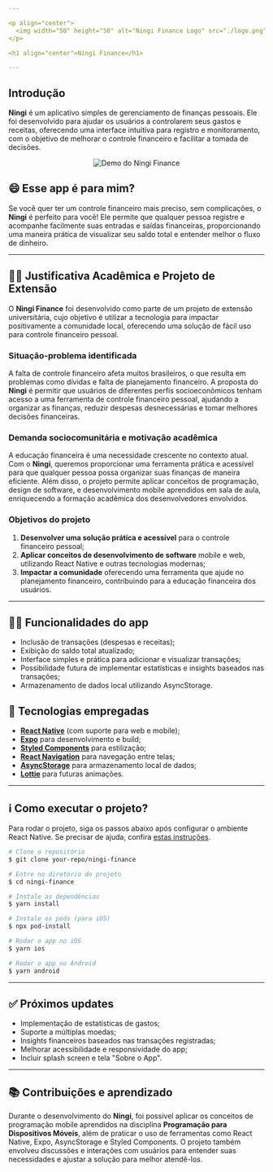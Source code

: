 ```yaml
---

<p align="center">
  <img width="50" height="50" alt="Ningi Finance Logo" src="./logo.png">
</p>

<h1 align="center">Ningi Finance</h1>

---
```


## Introdução

**Ningi** é um aplicativo simples de gerenciamento de finanças pessoais. Ele foi desenvolvido para ajudar os usuários a controlarem seus gastos e receitas, oferecendo uma interface intuitiva para registro e monitoramento, com o objetivo de melhorar o controle financeiro e facilitar a tomada de decisões.

<p align="center">
  <img alt="Demo do Ningi Finance" src="https://res.cloudinary.com/eufelipe/image/upload/v1637242265/out_lpegzv.gif">
</p>

## 😄 Esse app é para mim?

Se você quer ter um controle financeiro mais preciso, sem complicações, o **Ningi** é perfeito para você! Ele permite que qualquer pessoa registre e acompanhe facilmente suas entradas e saídas financeiras, proporcionando uma maneira prática de visualizar seu saldo total e entender melhor o fluxo de dinheiro.

---

## 👨‍🎓 Justificativa Acadêmica e Projeto de Extensão

O **Ningi Finance** foi desenvolvido como parte de um projeto de extensão universitária, cujo objetivo é utilizar a tecnologia para impactar positivamente a comunidade local, oferecendo uma solução de fácil uso para controle financeiro pessoal.

### Situação-problema identificada
A falta de controle financeiro afeta muitos brasileiros, o que resulta em problemas como dívidas e falta de planejamento financeiro. A proposta do **Ningi** é permitir que usuários de diferentes perfis socioeconômicos tenham acesso a uma ferramenta de controle financeiro pessoal, ajudando a organizar as finanças, reduzir despesas desnecessárias e tomar melhores decisões financeiras.

### Demanda sociocomunitária e motivação acadêmica
A educação financeira é uma necessidade crescente no contexto atual. Com o **Ningi**, queremos proporcionar uma ferramenta prática e acessível para que qualquer pessoa possa organizar suas finanças de maneira eficiente. Além disso, o projeto permite aplicar conceitos de programação, design de software, e desenvolvimento mobile aprendidos em sala de aula, enriquecendo a formação acadêmica dos desenvolvedores envolvidos.

### Objetivos do projeto
1. **Desenvolver uma solução prática e acessível** para o controle financeiro pessoal;
2. **Aplicar conceitos de desenvolvimento de software** mobile e web, utilizando React Native e outras tecnologias modernas;
3. **Impactar a comunidade** oferecendo uma ferramenta que ajude no planejamento financeiro, contribuindo para a educação financeira dos usuários.

---

## 👨‍💻 Funcionalidades do app

- Inclusão de transações (despesas e receitas);
- Exibição do saldo total atualizado;
- Interface simples e prática para adicionar e visualizar transações;
- Possibilidade futura de implementar estatísticas e insights baseados nas transações;
- Armazenamento de dados local utilizando AsyncStorage.

## 🚀 Tecnologias empregadas

- **[React Native](https://reactnative.dev/)** (com suporte para web e mobile);
- **[Expo](https://expo.dev/)** para desenvolvimento e build;
- **[Styled Components](https://styled-components.com/)** para estilização;
- **[React Navigation](https://reactnavigation.org/)** para navegação entre telas;
- **[AsyncStorage](https://react-native-async-storage.github.io/async-storage/)** para armazenamento local de dados;
- **[Lottie](https://github.com/lottie-react-native/lottie-react-native)** para futuras animações.

---

## ℹ️ Como executar o projeto?

Para rodar o projeto, siga os passos abaixo após configurar o ambiente React Native. Se precisar de ajuda, confira [estas instruções](https://reactnative.dev/docs/environment-setup).

```bash
# Clone o repositório
$ git clone your-repo/ningi-finance

# Entre no diretório do projeto
$ cd ningi-finance

# Instale as dependências
$ yarn install

# Instale os pods (para iOS)
$ npx pod-install

# Rodar o app no iOS
$ yarn ios

# Rodar o app no Android
$ yarn android
```

---

## ✅ Próximos updates

- Implementação de estatísticas de gastos;
- Suporte a múltiplas moedas;
- Insights financeiros baseados nas transações registradas;
- Melhorar acessibilidade e responsividade do app;
- Incluir splash screen e tela "Sobre o App".

---

## 📚 Contribuições e aprendizado

Durante o desenvolvimento do **Ningi**, foi possível aplicar os conceitos de programação mobile aprendidos na disciplina **Programação para Dispositivos Móveis**, além de praticar o uso de ferramentas como React Native, Expo, AsyncStorage e Styled Components. O projeto também envolveu discussões e interações com usuários para entender suas necessidades e ajustar a solução para melhor atendê-los.